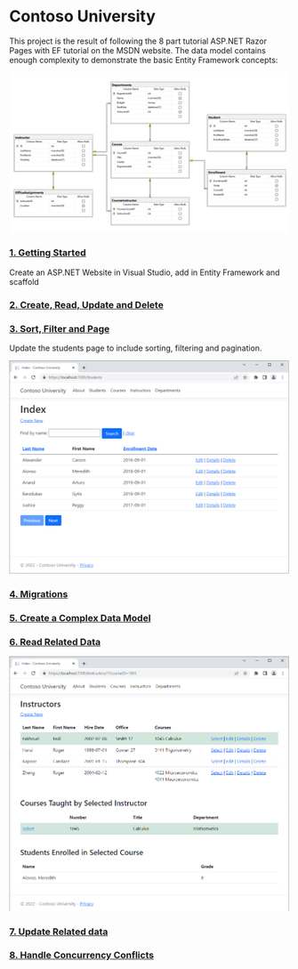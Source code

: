 # Contoso University

This project is the result of following the 8 part tutorial ASP.NET Razor Pages with EF tutorial on the MSDN website. The data model contains enough complexity to demonstrate the basic Entity Framework concepts:

![](docs/images/contoso-database-schema.png)

### [1. Getting Started](https://docs.microsoft.com/en-us/aspnet/core/data/ef-rp/intro?view=aspnetcore-6.0&tabs=visual-studio)

Create an ASP.NET Website in Visual Studio, add in Entity Framework and scaffold 

### [2. Create, Read, Update and Delete](https://docs.microsoft.com/en-us/aspnet/core/data/ef-rp/crud?view=aspnetcore-6.0)

### [3. Sort, Filter and Page](https://docs.microsoft.com/en-us/aspnet/core/data/ef-rp/sort-filter-page?view=aspnetcore-6.0)

Update the students page to include sorting, filtering and pagination.

![Student Screenshot](docs/images/screenshot-students.png)



### [4. Migrations](https://docs.microsoft.com/en-us/aspnet/core/data/ef-rp/migrations?view=aspnetcore-6.0&tabs=visual-studio)

### [5. Create a Complex Data Model](https://docs.microsoft.com/en-us/aspnet/core/data/ef-rp/complex-data-model?view=aspnetcore-6.0&tabs=visual-studio)

### [6. Read Related Data](https://docs.microsoft.com/en-us/aspnet/core/data/ef-rp/read-related-data?view=aspnetcore-6.0&tabs=visual-studio)

![instructors screenshot](docs/images/screenshot-instructors.png)



### [7. Update Related data](https://docs.microsoft.com/en-us/aspnet/core/data/ef-rp/update-related-data?view=aspnetcore-6.0)

### [8. Handle Concurrency Conflicts](https://docs.microsoft.com/en-us/aspnet/core/data/ef-rp/concurrency?view=aspnetcore-6.0&tabs=visual-studio)